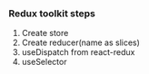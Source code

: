### Redux toolkit steps

1. Create store
2. Create reducer(name as slices)
3. useDispatch from react-redux
4. useSelector
